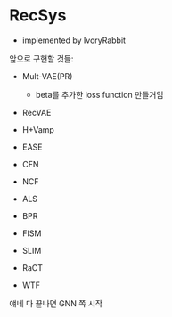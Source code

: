 # RecSys

- implemented by IvoryRabbit


앞으로 구현할 것들:

  - Mult-VAE(PR)
    - beta를 추가한 loss function 만들거임
  - RecVAE
  - H+Vamp
  - EASE
  - CFN
  - NCF

  - ALS
  - BPR
  - FISM
  - SLIM
  - RaCT
  - WTF
  
  얘네 다 끝나면 GNN 쪽 시작
